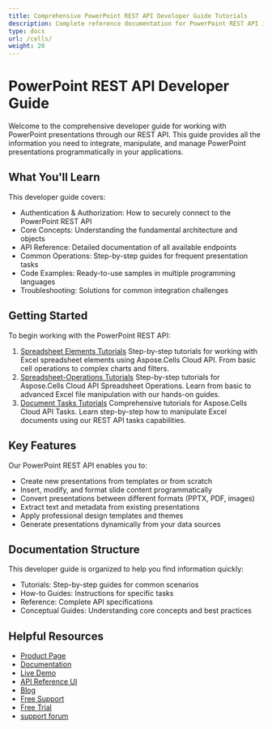 ```yaml
---
title: Comprehensive PowerPoint REST API Developer Guide Tutorials
description: Complete reference documentation for PowerPoint REST API integration, including authentication, endpoints, request examples, and best practices for cloud-based presentation development.
type: docs
url: /cells/
weight: 20
---
```


# PowerPoint REST API Developer Guide

Welcome to the comprehensive developer guide for working with PowerPoint presentations through our REST API. This guide provides all the information you need to integrate, manipulate, and manage PowerPoint presentations programmatically in your applications.

## What You'll Learn

This developer guide covers:

- Authentication & Authorization: How to securely connect to the PowerPoint REST API
- Core Concepts: Understanding the fundamental architecture and objects
- API Reference: Detailed documentation of all available endpoints
- Common Operations: Step-by-step guides for frequent presentation tasks
- Code Examples: Ready-to-use samples in multiple programming languages
- Troubleshooting: Solutions for common integration challenges

## Getting Started

To begin working with the PowerPoint REST API:

1. [Spreadsheet Elements Tutorials](/cells/spreadsheet-elements/)
Step-by-step tutorials for working with Excel spreadsheet elements using Aspose.Cells Cloud API. From basic cell operations to complex charts and filters.
2. [Spreadsheet-Operations Tutorials](/cells/spreadsheet-operations/)
Step-by-step tutorials for Aspose.Cells Cloud API Spreadsheet Operations. Learn from basic to advanced Excel file manipulation with our hands-on guides.
3. [Document Tasks Tutorials](/cells/tasks/)
Comprehensive tutorials for Aspose.Cells Cloud API Tasks. Learn step-by-step how to manipulate Excel documents using our REST API tasks capabilities.

## Key Features

Our PowerPoint REST API enables you to:

- Create new presentations from templates or from scratch
- Insert, modify, and format slide content programmatically
- Convert presentations between different formats (PPTX, PDF, images)
- Extract text and metadata from existing presentations
- Apply professional design templates and themes
- Generate presentations dynamically from your data sources

## Documentation Structure

This developer guide is organized to help you find information quickly:

- Tutorials: Step-by-step guides for common scenarios
- How-to Guides: Instructions for specific tasks
- Reference: Complete API specifications
- Conceptual Guides: Understanding core concepts and best practices

## Helpful Resources

- [Product Page](https://products.aspose.cloud/cells/)
- [Documentation](https://docs.aspose.cloud/cells/)
- [Live Demo](https://products.aspose.app/cells/family)
- [API Reference UI](https://reference.aspose.cloud/cells/)
- [Blog](https://blog.aspose.cloud/category/cells/)
- [Free Support](https://forum.aspose.cloud/c/cells/7)
- [Free Trial](https://dashboard.aspose.cloud/#/apps)
- [support forum](https://forum.aspose.cloud/c/cells/7)
